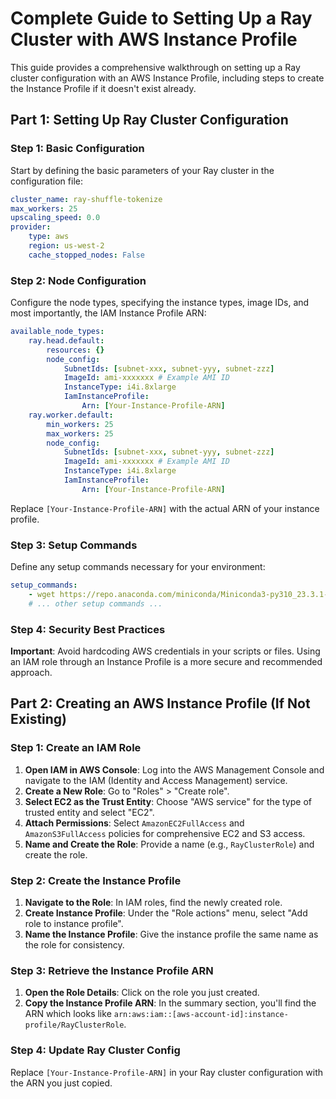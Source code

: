 # Complete Guide to Setting Up a Ray Cluster with AWS Instance Profile

This guide provides a comprehensive walkthrough on setting up a Ray cluster configuration with an AWS Instance Profile, including steps to create the Instance Profile if it doesn't exist already.

## Part 1: Setting Up Ray Cluster Configuration

### Step 1: Basic Configuration
Start by defining the basic parameters of your Ray cluster in the configuration file:

```yaml
cluster_name: ray-shuffle-tokenize
max_workers: 25
upscaling_speed: 0.0
provider:
    type: aws
    region: us-west-2
    cache_stopped_nodes: False
```

### Step 2: Node Configuration
Configure the node types, specifying the instance types, image IDs, and most importantly, the IAM Instance Profile ARN:

```yaml
available_node_types:
    ray.head.default:
        resources: {}
        node_config:
            SubnetIds: [subnet-xxx, subnet-yyy, subnet-zzz]
            ImageId: ami-xxxxxxx # Example AMI ID
            InstanceType: i4i.8xlarge
            IamInstanceProfile:
                Arn: [Your-Instance-Profile-ARN]
    ray.worker.default:
        min_workers: 25
        max_workers: 25
        node_config:
            SubnetIds: [subnet-xxx, subnet-yyy, subnet-zzz]
            ImageId: ami-xxxxxxx # Example AMI ID
            InstanceType: i4i.8xlarge
            IamInstanceProfile:
                Arn: [Your-Instance-Profile-ARN]
```
Replace `[Your-Instance-Profile-ARN]` with the actual ARN of your instance profile. 

### Step 3: Setup Commands
Define any setup commands necessary for your environment:

```yaml
setup_commands:
    - wget https://repo.anaconda.com/miniconda/Miniconda3-py310_23.3.1-0-Linux-x86_64.sh -O miniconda.sh
    # ... other setup commands ...
```

### Step 4: Security Best Practices
**Important**: Avoid hardcoding AWS credentials in your scripts or files. Using an IAM role through an Instance Profile is a more secure and recommended approach.

## Part 2: Creating an AWS Instance Profile (If Not Existing)

### Step 1: Create an IAM Role
1. **Open IAM in AWS Console**: Log into the AWS Management Console and navigate to the IAM (Identity and Access Management) service.
2. **Create a New Role**: Go to "Roles" > "Create role".
3. **Select EC2 as the Trust Entity**: Choose "AWS service" for the type of trusted entity and select "EC2".
4. **Attach Permissions**: Select `AmazonEC2FullAccess` and `AmazonS3FullAccess` policies for comprehensive EC2 and S3 access.
5. **Name and Create the Role**: Provide a name (e.g., `RayClusterRole`) and create the role.

### Step 2: Create the Instance Profile
1. **Navigate to the Role**: In IAM roles, find the newly created role.
2. **Create Instance Profile**: Under the "Role actions" menu, select "Add role to instance profile".
3. **Name the Instance Profile**: Give the instance profile the same name as the role for consistency.

### Step 3: Retrieve the Instance Profile ARN
1. **Open the Role Details**: Click on the role you just created.
2. **Copy the Instance Profile ARN**: In the summary section, you'll find the ARN which looks like `arn:aws:iam::[aws-account-id]:instance-profile/RayClusterRole`.

### Step 4: Update Ray Cluster Config
Replace `[Your-Instance-Profile-ARN]` in your Ray cluster configuration with the ARN you just copied.

